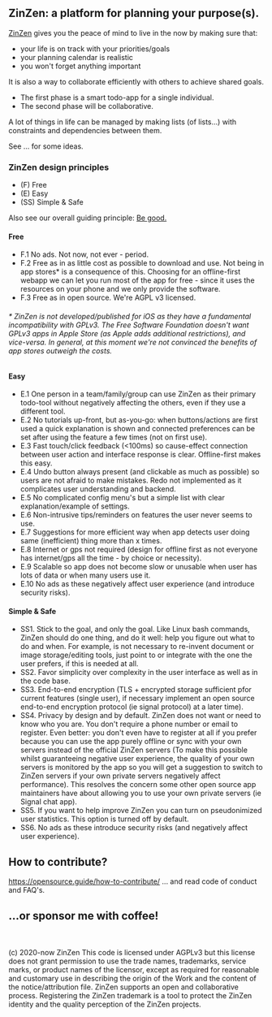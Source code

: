 ## ZinZen: a platform for planning your purpose(s).

[ZinZen](https://ZinZen.me) gives you the peace of mind to live in the now by making sure that:
* your life is on track with your priorities/goals
* your planning calendar is realistic
* you won't forget anything important

It is also a way to collaborate efficiently with others to achieve shared goals.

* The first phase is a smart todo-app for a single individual.
* The second phase will be collaborative.

A lot of things in life can be managed by making lists (of lists...) with constraints and dependencies between them.

See ... for some ideas.

### ZinZen design principles
* (F) Free
* (E) Easy
* (SS) Simple & Safe

Also see our overall guiding principle: [Be good.](https://blog.zinzen.me/2021/11/12/Our-guiding-principle.html)

#### Free
* F.1 No ads. Not now, not ever - period.
* F.2 Free as in as little cost as possible to download and use. Not being in app stores* is a consequence of this. Choosing for an offline-first webapp we can let you run most of the app for free - since it uses the resources on your phone and we only provide the software.
* F.3 Free as in open source. We're AGPL v3 licensed.
###### \* ZinZen is not developed/published for iOS as they have a fundamental incompatibility with GPLv3. The Free Software Foundation doesn't want GPLv3 apps in Apple Store (as Apple adds additional restrictions), and vice-versa. In general, at this moment we're not convinced the benefits of app stores outweigh the costs.

#### Easy 
* E.1 One person in a team/family/group can use ZinZen as their primary todo-tool without negatively affecting the others, even if they use a different tool. 
* E.2 No tutorials up-front, but as-you-go: when buttons/actions are first used a quick explanation is shown and connected preferences can be set after using the feature a few times (not on first use). 
* E.3 Fast touch/click feedback (<100ms) so cause-effect connection between user action and interface response is clear. Offline-first makes this easy.
* E.4 Undo button always present (and clickable as much as possible) so users are not afraid to make mistakes. Redo not implemented as it complicates user understanding and backend. 
* E.5 No complicated config menu's but a simple list with clear explanation/example of settings.
* E.6 Non-intrusive tips/reminders on features the user never seems to use. 
* E.7 Suggestions for more efficient way when app detects user doing same (inefficient) thing more than x times. 
* E.8 Internet or gps not required (design for offline first as not everyone has internet/gps all the time - by choice or necessity).
* E.9 Scalable so app does not become slow or  unusable when user has lots of data or when many users use it. 
* E.10 No ads as these negatively affect user experience (and introduce security risks). 

#### Simple & Safe
* SS1. Stick to the goal, and only the goal. 
Like Linux bash commands, ZinZen should do one thing, and do it well: help you figure out what to do and when. For example, is not necessary to re-invent document or image storage/editing tools, just point to or integrate with the one the user prefers, if this is needed at all. 
* SS2. Favor simplicity over complexity in the user interface as well as in the code base. 
* SS3. End-to-end encryption (TLS + encrypted storage sufficient pfor current features (single user), if necessary implement an open source end-to-end encryption protocol (ie signal protocol) at a later time). 
* SS4. Privacy by design and by default.
ZinZen does not want or need to know who you are. You don't require a phone number or email to register. Even better: you don't even have to register at all if you prefer because you can use the app purely offline or sync with your own servers instead of the official ZinZen servers (To make this possible whilst guaranteeing negative user experience, the quality of your own servers is monitored by the app so you will get a suggestion to switch to ZinZen servers if your own private servers negatively affect performance). This resolves the concern some other open source app maintainers have about allowing you to use your own private servers (ie Signal chat app). 
* SS5. If you want to help improve ZinZen you can turn on pseudonimized user statistics. This option is turned off by default.
* SS6. No ads as these introduce security risks (and  negatively affect user experience). 


## How to contribute?
https://opensource.guide/how-to-contribute/
... and read code of conduct and FAQ's.

## ...or sponsor me with coffee!
<br />
<br />
(c) 2020-now ZinZen  
This code is licensed under AGPLv3 but this license does not grant permission to use the trade names, trademarks, service marks, or product names of the licensor, except as required for reasonable and customary use in describing the origin of the Work and the content of the notice/attribution file.  
ZinZen supports an open and collaborative process.  
Registering the ZinZen trademark is a tool to protect the ZinZen identity and the quality perception of the ZinZen projects.